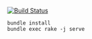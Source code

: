 [![Build Status](https://travis-ci.com/jonchang/fishtreeoflife.org.svg?token=CAAYReeKsDcnZM7jk2wY&branch=master)](https://travis-ci.com/jonchang/fishtreeoflife.org)

```
bundle install
bundle exec rake -j serve
```
